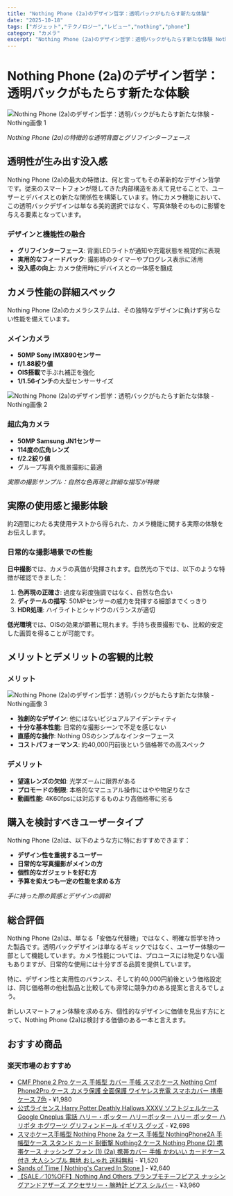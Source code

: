 ```yaml
---
title: "Nothing Phone (2a)のデザイン哲学：透明バックがもたらす新たな体験"
date: "2025-10-18"
tags: ["ガジェット","テクノロジー","レビュー","nothing","phone"]
category: "カメラ"
excerpt: "Nothing Phone (2a)のデザイン哲学：透明バックがもたらす新たな体験 Nothing Phone (2a)の特徴的な透明背面とグリフインターフェース 透明性が生み出す没入感 Nothing Phone (2a)の最大の特徴は、何と言ってもその革新的なデザイン哲学です。従来のスマートフォ..."
---
```


# Nothing Phone (2a)のデザイン哲学：透明バックがもたらす新たな体験

![Nothing Phone (2a)のデザイン哲学：透明バックがもたらす新たな体験 - Nothing画像 1](https://picsum.photos/id/70/800/600)




*Nothing Phone (2a)の特徴的な透明背面とグリフインターフェース*

## 透明性が生み出す没入感

Nothing Phone (2a)の最大の特徴は、何と言ってもその革新的なデザイン哲学です。従来のスマートフォンが隠してきた内部構造をあえて見せることで、ユーザーとデバイスとの新たな関係性を構築しています。特にカメラ機能において、この透明バックデザインは単なる美的選択ではなく、写真体験そのものに影響を与える要素となっています。

### デザインと機能性の融合
- **グリフインターフェース**: 背面LEDライトが通知や充電状態を視覚的に表現
- **実用的なフィードバック**: 撮影時のタイマーやプログレス表示に活用
- **没入感の向上**: カメラ使用時にデバイスとの一体感を醸成

## カメラ性能の詳細スペック

Nothing Phone (2a)のカメラシステムは、その独特なデザインに負けず劣らない性能を備えています。

### メインカメラ
- **50MP Sony IMX890センサー**
- **f/1.88絞り値**
- **OIS搭載**で手ぶれ補正を強化
- **1/1.56インチ**の大型センサーサイズ


![Nothing Phone (2a)のデザイン哲学：透明バックがもたらす新たな体験 - Nothing画像 2](https://picsum.photos/id/80/800/600)



### 超広角カメラ
- **50MP Samsung JN1センサー**
- **114度の広角レンズ**
- **f/2.2絞り値**
- グループ写真や風景撮影に最適


*実際の撮影サンプル：自然な色再現と詳細な描写が特徴*

## 実際の使用感と撮影体験

約2週間にわたる実使用テストから得られた、カメラ機能に関する実際の体験をお伝えします。

### 日常的な撮影場景での性能
**日中撮影**では、カメラの真価が発揮されます。自然光の下では、以下のような特徴が確認できました：

1. **色再現の正確さ**: 過度な彩度強調ではなく、自然な色合い
2. **ディテールの描写**: 50MPセンサーの威力を発揮する細部までくっきり
3. **HDR処理**: ハイライトとシャドウのバランスが適切

**低光環境**では、OISの効果が顕著に現れます。手持ち夜景撮影でも、比較的安定した画質を得ることが可能です。

## メリットとデメリットの客観的比較

### メリット


![Nothing Phone (2a)のデザイン哲学：透明バックがもたらす新たな体験 - Nothing画像 3](https://picsum.photos/id/90/800/600)


- **独創的なデザイン**: 他にはないビジュアルアイデンティティ
- **十分な基本性能**: 日常的な撮影シーンで不足を感じない
- **直感的な操作**: Nothing OSのシンプルなインターフェース
- **コストパフォーマンス**: 約40,000円前後という価格帯での高スペック

### デメリット
- **望遠レンズの欠如**: 光学ズームに限界がある
- **プロモードの制限**: 本格的なマニュアル操作にはやや物足りなさ
- **動画性能**: 4K60fpsには対応するものより高価格帯に劣る

## 購入を検討すべきユーザータイプ

Nothing Phone (2a)は、以下のような方に特におすすめできます：

- **デザイン性を重視するユーザー**
- **日常的な写真撮影がメインの方**
- **個性的なガジェットを好む方**
- **予算を抑えつも一定の性能を求める方**


*手に持った際の質感とデザインの調和*

## 総合評価

Nothing Phone (2a)は、単なる「安価な代替機」ではなく、明確な哲学を持った製品です。透明バックデザインは単なるギミックではなく、ユーザー体験の一部として機能しています。カメラ性能については、プロユースには物足りない面もありますが、日常的な使用には十分すぎる品質を提供しています。

特に、デザイン性と実用性のバランス、そして約40,000円前後という価格設定は、同じ価格帯の他社製品と比較しても非常に競争力のある提案と言えるでしょう。

新しいスマートフォン体験を求める方、個性的なデザインに価値を見出す方にとって、Nothing Phone (2a)は検討する価値のある一本と言えます。

<!-- アフィリエイト商品 -->
## おすすめ商品

### 楽天市場のおすすめ

- [CMF Phone 2 Pro ケース 手帳型 カバー 手帳 スマホケース Nothing Cmf Phone2Pro ケース カメラ保護 全面保護 ワイヤレス充電 スマホカバー 携帯ケース 7色](https://item.rakuten.co.jp/0406colors/7sks-cmfphone2pro/?rafcid=wsc_i_is_1096528941688097201&m=1f454fb8.34705d0b.1f454fb9.255992fd&pc=1f454fb8.34705d0b.1f454fb9.255992fd) - ¥1,980
- [公式ライセンス Harry Potter Deathly Hallows XXXV ソフトジェルケース Google Oneplus 電話 ハリー・ポッター ハリーポッター ハリー ポッター ハリポタ ホグワーツ グリフィンドール イギリス グッズ](https://item.rakuten.co.jp/ecell/htpcr-msp1-hpotdh35/?rafcid=wsc_i_is_1096528941688097201&m=1f454fb8.34705d0b.1f454fb9.255992fd&pc=1f454fb8.34705d0b.1f454fb9.255992fd) - ¥2,698
- [スマホケース手帳型 Nothing Phone 2a ケース 手帳型 NothingPhone2A 手帳型ケース スタンド カード 耐衝撃 Nothing2 ケース Nothing Phone (2) 携帯ケース ナッシング フォン (1) (2a) 携帯カバー 手帳 かわいい カードケース付き 大人シンプル 無地 おしゃれ 送料無料](https://item.rakuten.co.jp/ranashop/gz-my-binyt-30/?rafcid=wsc_i_is_1096528941688097201&m=1f454fb8.34705d0b.1f454fb9.255992fd&pc=1f454fb8.34705d0b.1f454fb9.255992fd) - ¥1,520
- [Sands of Time [ Nothing's Carved In Stone ]](https://item.rakuten.co.jp/book/6467043/?rafcid=wsc_i_is_1096528941688097201&m=1f454fb8.34705d0b.1f454fb9.255992fd&pc=1f454fb8.34705d0b.1f454fb9.255992fd) - ¥2,640
- [【SALE／10%OFF】Nothing And Others プランプモチーフピアス ナッシングアンドアザーズ アクセサリー・腕時計 ピアス シルバー](https://item.rakuten.co.jp/stylife/pc4038/?rafcid=wsc_i_is_1096528941688097201&m=1f454fb8.34705d0b.1f454fb9.255992fd&pc=1f454fb8.34705d0b.1f454fb9.255992fd) - ¥3,960


